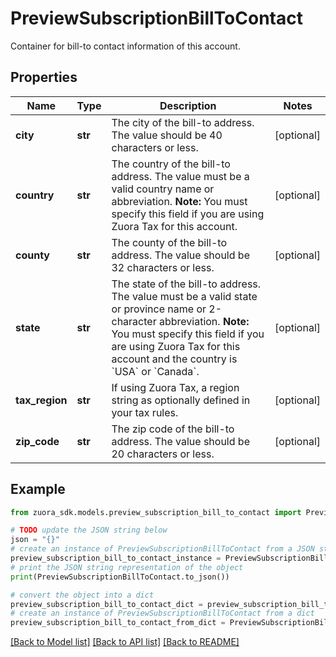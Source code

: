 # PreviewSubscriptionBillToContact

Container for bill-to contact information of this account. 

## Properties

Name | Type | Description | Notes
------------ | ------------- | ------------- | -------------
**city** | **str** | The city of the bill-to address. The value should be 40 characters or less. | [optional] 
**country** | **str** | The country of the bill-to address. The value must be a valid country name or abbreviation.   **Note:** You must specify this field if you are using Zuora Tax for this account. | [optional] 
**county** | **str** | The county of the bill-to address. The value should be 32 characters or less. | [optional] 
**state** | **str** | The state of the bill-to address. The value must be a valid state or province name or 2-character abbreviation.   **Note:** You must specify this field if you are using Zuora Tax for this account and the country is &#x60;USA&#x60; or &#x60;Canada&#x60;. | [optional] 
**tax_region** | **str** | If using Zuora Tax, a region string as optionally defined in your tax rules. | [optional] 
**zip_code** | **str** | The zip code of the bill-to address. The value should be 20 characters or less. | [optional] 

## Example

```python
from zuora_sdk.models.preview_subscription_bill_to_contact import PreviewSubscriptionBillToContact

# TODO update the JSON string below
json = "{}"
# create an instance of PreviewSubscriptionBillToContact from a JSON string
preview_subscription_bill_to_contact_instance = PreviewSubscriptionBillToContact.from_json(json)
# print the JSON string representation of the object
print(PreviewSubscriptionBillToContact.to_json())

# convert the object into a dict
preview_subscription_bill_to_contact_dict = preview_subscription_bill_to_contact_instance.to_dict()
# create an instance of PreviewSubscriptionBillToContact from a dict
preview_subscription_bill_to_contact_from_dict = PreviewSubscriptionBillToContact.from_dict(preview_subscription_bill_to_contact_dict)
```
[[Back to Model list]](../README.md#documentation-for-models) [[Back to API list]](../README.md#documentation-for-api-endpoints) [[Back to README]](../README.md)


